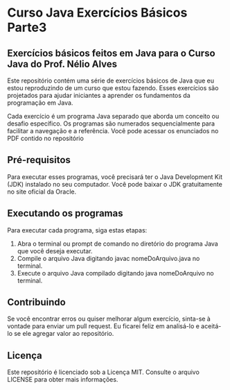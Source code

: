 # Curso Java Exercícios Básicos Parte3
## Exercícios básicos feitos em Java para o Curso Java do Prof. Nélio Alves

Este repositório contém uma série de exercícios básicos de Java que eu estou reproduzindo de um curso que estou fazendo. Esses exercícios são projetados para ajudar iniciantes a aprender os fundamentos da programação em Java.

Cada exercício é um programa Java separado que aborda um conceito ou desafio específico. Os programas são numerados sequencialmente para facilitar a navegação e a referência. Você pode acessar os enunciados no PDF contido no repositório

## Pré-requisitos
Para executar esses programas, você precisará ter o Java Development Kit (JDK) instalado no seu computador. Você pode baixar o JDK gratuitamente no site oficial da Oracle.

## Executando os programas
Para executar cada programa, siga estas etapas:

1. Abra o terminal ou prompt de comando no diretório do programa Java que você deseja executar.
2. Compile o arquivo Java digitando javac nomeDoArquivo.java no terminal.
3. Execute o arquivo Java compilado digitando java nomeDoArquivo no terminal.

## Contribuindo
Se você encontrar erros ou quiser melhorar algum exercício, sinta-se à vontade para enviar um pull request. Eu ficarei feliz em analisá-lo e aceitá-lo se ele agregar valor ao repositório.

## Licença
Este repositório é licenciado sob a Licença MIT. Consulte o arquivo LICENSE para obter mais informações.
